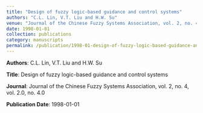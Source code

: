 ```yaml
---
title: "Design of fuzzy logic-based guidance and control systems"
authors: "C.L. Lin, V.T. Liu and H.W. Su"
venue: "Journal of the Chinese Fuzzy Systems Association, vol. 2, no. 4, vol. 2.0, no. 4.0"
date: 1998-01-01
collection: publications
category: manuscripts
permalink: /publication/1998-01-design-of-fuzzy-logic-based-guidance-and-control-systems
---
```


**Authors**: C.L. Lin, V.T. Liu and H.W. Su

**Title**: Design of fuzzy logic-based guidance and control systems

**Journal**: Journal of the Chinese Fuzzy Systems Association, vol. 2, no. 4, vol. 2.0, no. 4.0

**Publication Date**: 1998-01-01
